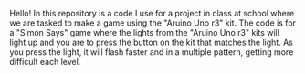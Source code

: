 Hello!
In this repository is a code I use for a project in class at school where we are tasked to make a game using the "Aruino Uno r3" kit. 
The code is for a "Simon Says" game where the lights from the "Aruino Uno r3" kits will light up and you are to press the button on the kit that matches the light. 
As you press the light, it will flash faster and in a multiple pattern, getting more difficult each level. 
